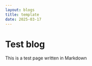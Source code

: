 ```yaml
---
layout: blogs
title: template
date: 2025-03-17
---
```

# Test blog

This is a test page written in Markdown

